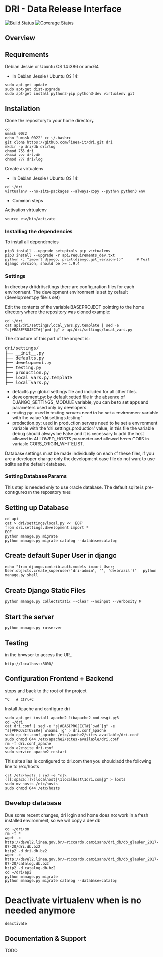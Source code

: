 # DRI - Data Release Interface

[![Build Status](https://travis-ci.org/linea-it/dri.svg?branch=master)](https://travis-ci.org/linea-it/dri)
[![Coverage Status](https://coveralls.io/repos/github/linea-it/dri/badge.svg?branch=develop)](https://coveralls.io/github/linea-it/dri?branch=develop)

## Overview

## Requirements

Debian Jessie or Ubuntu OS 14
i386 or amd64

* In Debian Jessie / Ubuntu OS 14:

```
sudo apt-get update
sudo apt-get dist-upgrade
sudo apt-get install python3-pip python3-dev virtualenv git
```

## Installation

Clone the repository to your home directory.

```
cd
umask 0022
echo "umask 0022" >> ~/.bashrc
git clone https://github.com/linea-it/dri.git dri
mkdir -p dri/db dri/log
chmod 755 dri
chmod 777 dri/db
chmod 777 dri/log
```

Create a virtualenv

* In Debian Jessie / Ubuntu OS 14:

```
cd ~/dri
virtualenv --no-site-packages --always-copy --python python3 env
```

* Common steps

Activation virtualenv

```
source env/bin/activate
```

### Installing the dependencies

To install all dependencies

```
pip3 install --upgrade setuptools pip virtualenv
pip3 install --upgrade -r api/requirements_dev.txt
python -c "import django; print(django.get_version())"      # Test django version, should be >= 1.9.4
```

### Settings

In directory dri/dri/settings there are configuration files for each environment.
The development environment is set by default (development.py file is set)

Edit the contents of the variable BASEPROJECT pointing to the home directory where the repository was cloned example:

```
cd ~/dri
cat api/dri/settings/local_vars.py.template | sed -e "s|#BASEPROJECT#|`pwd`|g" > api/dri/settings/local_vars.py
```

The structure of this part of the project is:

<pre>
dri/settings/
├── __init__.py
├── defaults.py
├── development.py
├── testing.py
├── production.py
├── local_vars.py.template
├── local_vars.py
</pre>

- defaults.py: global settings file and included for all other files.
- development.py: by default setted file in the absence of DJANGO_SETTINGS_MODULE variable, you can be to set apps and parameters used only by developers.
- testing.py: used in testing servers need to be set a environment variable with the value 'dri.settings.testing'
- production.py: used in production servers need to be set a environment variable with the 'dri.settings.production' value,
 in this file the variable debug should always be False and it is necessary to add the host allowed in ALLOWED_HOSTS
 parameter and allowed hosts CORS in variable CORS_ORIGIN_WHITELIST.

Database settings must be made individually on each of these files,
if you are a developer change only the development case file do not want to use sqlite as the default database.

### Setting Database Params

This step is needed only to use oracle database. The default sqlite is pre-configured in the repository files

## Setting up Database

```
cd api
cat > dri/settings/local.py << 'EOF'
from dri.settings.development import *
EOF
python manage.py migrate
python manage.py migrate catalog --database=catalog
```

## Create default Super User in django

```
echo "from django.contrib.auth.models import User; User.objects.create_superuser('dri-admin', '', 'desbrazil')" | python manage.py shell
```

## Create Django Static Files

```
python manage.py collectstatic --clear --noinput --verbosity 0
```

## Start the server

```
python manage.py runserver
```

## Testing
in the browser to access the URL

```
http://localhost:8000/
```

## Configuration Frontend + Backend

stops and back to the root of the project

```
^C   # Ctrl+C
```

Install Apache and configure dri

```
sudo apt-get install apache2 libapache2-mod-wsgi-py3
cd ~/dri
cat dri.conf | sed -e "s|#BASEPROJECT#|`pwd`|g" -e "s|#PROJECTUSER#|`whoami`|g" > dri.conf_apache
sudo cp dri.conf_apache /etc/apache2/sites-available/dri.conf
sudo chmod 644 /etc/apache2/sites-available/dri.conf
rm -f dri.conf_apache
sudo a2ensite dri.conf
sudo service apache2 restart
```

This site alias is configured to dri.com
then you should add the following line to /etc/hosts

```
cat /etc/hosts | sed -e "s|\([[:space:]]\)localhost|\1localhost\1dri.com|g" > hosts
sudo mv hosts /etc/hosts
sudo chmod 644 /etc/hosts
```

## Develop database

Due some recent changes, dri login and home does not work in a fresh installed environment, so we will copy a dev db

```
cd ~/dri/db
rm -f *
wget -c http://devel2.linea.gov.br/~riccardo.campisano/dri_db/db_glauber_2017-07-20/dri.db.bz2
bzip2 -d dri.db.bz2
wget -c http://devel2.linea.gov.br/~riccardo.campisano/dri_db/db_glauber_2017-07-20/catalog.db.bz2
bzip2 -d catalog.db.bz2
cd ~/dri/api
python manage.py migrate
python manage.py migrate catalog --database=catalog
```

# Deactivate virtualenv when is no needed anymore

```
deactivate
```

## Documentation & Support

TODO

